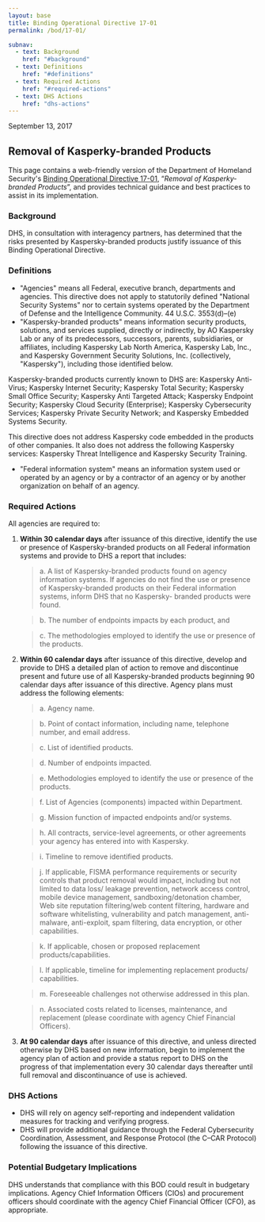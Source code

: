 ```yaml
---
layout: base
title: Binding Operational Directive 17-01
permalink: /bod/17-01/

subnav:
  - text: Background
    href: "#background"
  - text: Definitions
    href: "#definitions"
  - text: Required Actions
    href: "#required-actions"
  - text: DHS Actions
    href: "dhs-actions"
---
```

September 13, 2017
## Removal of Kasperky-branded Products

This page contains a web-friendly version of the Department of Homeland Security's [Binding Operational Directive 17-01](/assets/report/bod-17-01.pdf), “_Removal of Kasperky-branded Products_”, and provides technical guidance and best practices to assist in its implementation.

### Background
DHS, in consultation with interagency partners, has determined that the risks presented by Kaspersky-branded products justify issuance of this Binding Operational Directive.

### Definitions
* "Agencies" means all Federal, executive branch, departments and agencies. This directive does not apply to statutorily defined "National Security Systems" nor to certain systems operated by the Department of Defense and the Intelligence Community. 44 U.S.C. 3553(d)–(e)
* "Kaspersky-branded products" means information security products, solutions, and services supplied, directly or indirectly, by AO Kaspersky Lab or any of its predecessors, successors, parents, subsidiaries, or
affiliates, including Kaspersky Lab North America, Kaspersky Lab, Inc., and Kaspersky Government Security Solutions, Inc. (collectively, "Kaspersky"), including those identified below.

Kaspersky-branded products currently known to DHS are: Kaspersky Anti- Virus; Kaspersky Internet Security; Kaspersky Total Security; Kaspersky Small Office Security; Kaspersky Anti Targeted Attack; Kaspersky Endpoint Security; Kaspersky Cloud Security (Enterprise); Kaspersky Cybersecurity Services; Kaspersky Private Security Network; and Kaspersky Embedded Systems Security.

This directive does not address Kaspersky code embedded in the products of other companies. It also does not address the following Kaspersky services: Kaspersky Threat Intelligence and Kaspersky Security Training.

* "Federal information system" means an information system used or operated by an agency or by a contractor of an agency or by another organization on behalf of an agency.

### Required Actions
All agencies are required to:
1. **Within 30 calendar days** after issuance of this directive, identify the use or presence of Kaspersky-branded products on all Federal information systems and provide to DHS a report that includes:

    >a.  A list of Kaspersky-branded products found on agency information systems. If agencies do not find the use or presence of Kaspersky-branded products on their Federal information systems, inform DHS that no Kaspersky- branded products were found.

    >b.  The number of endpoints impacts by each product, and

    >c.  The methodologies employed to identify the use or presence of the products.

2. **Within 60 calendar days** after issuance of this directive, develop and provide to DHS a detailed plan of action to remove and discontinue present and future use of all Kaspersky-branded products beginning 90 calendar days after issuance of this directive. Agency plans must address the following elements:

    >a. Agency name.

    >b. Point of contact information, including name, telephone number, and email address.

    >c. List of identified products.

    >d. Number of endpoints impacted.

    >e. Methodologies employed to identify the use or presence of the products.

    >f. List of Agencies (components) impacted within Department.

    >g. Mission function of impacted endpoints and/or systems.

    >h. All contracts, service-level agreements, or other agreements your agency has entered into with Kaspersky.

    >i. Timeline to remove identified products.

    >j. If applicable, FISMA performance requirements or security controls that product removal would impact, including but not limited to data loss/ leakage prevention, network access control, mobile device management, sandboxing/detonation chamber, Web site reputation filtering/web content filtering, hardware and software whitelisting, vulnerability and patch management, anti-malware, anti-exploit, spam filtering, data encryption, or other capabilities.

    >k. If applicable, chosen or proposed replacement products/capabilities.

    >l. If applicable, timeline for implementing replacement products/ capabilities.

    >m. Foreseeable challenges not otherwise addressed in this plan.

    >n. Associated costs related to licenses, maintenance, and replacement (please coordinate with agency Chief Financial Officers).

3. **At 90 calendar days** after issuance of this directive, and unless directed otherwise by DHS based on new information, begin to implement the agency plan of action and provide a status report to DHS on the progress of that implementation every 30 calendar days thereafter until full removal and discontinuance of use is achieved.

### DHS Actions
* DHS will rely on agency self-reporting and independent validation measures for tracking and verifying progress.
* DHS will provide additional guidance through the Federal Cybersecurity Coordination, Assessment, and Response Protocol (the C–CAR Protocol) following the issuance of this directive.

### Potential Budgetary Implications
DHS understands that compliance with this BOD could result in budgetary implications. Agency Chief Information Officers (CIOs) and procurement officers should coordinate with the agency Chief Financial Officer (CFO), as appropriate.
